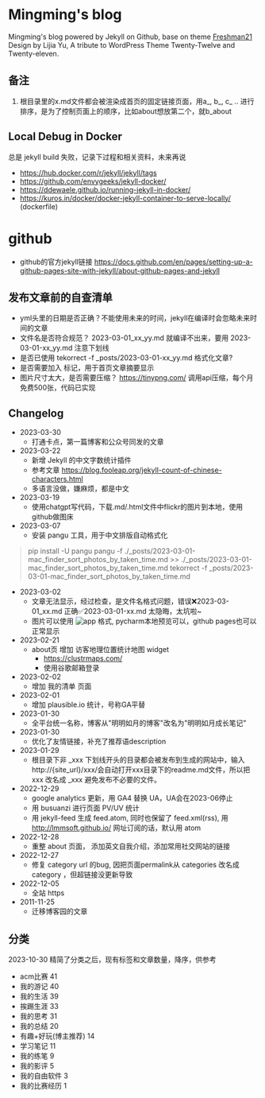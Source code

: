 # Mingming's blog

Mingming's blog powered by Jekyll on Github, base on theme [Freshman21](http://github.com/yulijia/freshman21) Design by Lijia Yu, A tribute to WordPress Theme Twenty-Twelve and Twenty-eleven.

## 备注
1. 根目录里的x.md文件都会被渲染成首页的固定链接页面，用a_, b_, c_ .. 进行排序，是为了控制页面上的顺序，比如about想放第二个，就b_about

## Local Debug in Docker
总是 jekyll build 失败，记录下过程和相关资料，未来再说
- https://hub.docker.com/r/jekyll/jekyll/tags
- https://github.com/envygeeks/jekyll-docker/
- https://ddewaele.github.io/running-jekyll-in-docker/
- https://kuros.in/docker/docker-jekyll-container-to-serve-locally/ (dockerfile)

# github
- github的官方jekyll链接 https://docs.github.com/en/pages/setting-up-a-github-pages-site-with-jekyll/about-github-pages-and-jekyll

## 发布文章前的自查清单
- yml头里的日期是否正确？不能使用未来的时间，jekyll在编译时会忽略未来时间的文章
- 文件名是否符合规范？ 2023-03-01_xx_yy.md 就编译不出来，要用 2023-03-01-xx_yy.md 注意下划线
- 是否已使用 tekorrect -f _posts/2023-03-01-xx_yy.md 格式化文章?
- 是否需要加入 <!--more--> 标记，用于首页文章摘要显示
- 图片尺寸太大，是否需要压缩？ https://tinypng.com/ 调用api压缩，每个月免费500张，代码已实现

## Changelog
- 2023-03-30
    - 打通卡点，第一篇博客和公众号同发的文章
- 2023-03-22
  - 新增 Jekyll 的中文字数统计插件
  - 参考文章 https://blog.fooleap.org/jekyll-count-of-chinese-characters.html
  - 多语言没做，嫌麻烦，都是中文
- 2023-03-19
  - 使用chatgpt写代码，下载.md/.html文件中flickr的图片到本地，使用github做图床
- 2023-03-07
  - 安装 pangu 工具，用于中文排版自动格式化
> pip install -U pangu
> pangu -f ./_posts/2023-03-01-mac_finder_sort_photos_by_taken_time.md >> ./_posts/2023-03-01-mac_finder_sort_photos_by_taken_time.md
> tekorrect -f _posts/2023-03-01-mac_finder_sort_photos_by_taken_time.md
- 2023-03-02
  - 文章无法显示，经过检查，是文件名格式问题，错误❌2023-03-01_xx.md 正确✅2023-03-01-xx.md 太隐晦，太坑啦~
  - 图片可以使用 ![app](../images/xx.png) 格式, pycharm本地预览可以，github pages也可以正常显示
- 2023-02-21
  - about页 增加 访客地理位置统计地图 widget
    - https://clustrmaps.com/
    - 使用谷歌邮箱登录
- 2023-02-02
  - 增加 我的清单 页面
- 2023-02-01
  - 增加 plausible.io 统计，号称GA平替
- 2023-01-30
  - 全平台统一名称，博客从"明明如月的博客"改名为"明明如月成长笔记"
- 2023-01-30
  - 优化了友情链接，补充了推荐语description
- 2023-01-29
  - 根目录下非 _xxx 下划线开头的目录都会被发布到生成的网站中，输入 http://{site_url}/xxx/会自动打开xxx目录下的readme.md文件，所以把 xxx 改名成 _xxx 避免发布不必要的文件。 
- 2022-12-29
  - google analytics 更新，用 GA4 替换 UA，UA会在2023-06停止
  - 用 busuanzi 进行页面 PV/UV 统计
  - 用 jekyll-feed 生成 feed.atom, 同时也保留了 feed.xml(rss), 用 http://lmmsoft.github.io/ 网址订阅的话，默认用 atom 
- 2022-12-28
  - 重整 about 页面， 添加英文自我介绍，添加常用社交网站的链接
- 2022-12-27
  - 修复 category url 的bug, 因把页面permalink从 categories 改名成 category ，但超链接没更新导致
- 2022-12-05
  - 全站 https 
- 2011-11-25
  - 迁移博客园的文章

## 分类
2023-10-30 精简了分类之后，现有标签和文章数量，降序，供参考
- acm比赛 41 
- 我的游记 40
- 我的生活 39
- 挨踢生涯 33
- 我的思考 31
- 我的总结 20
- 有趣+好玩(博主推荐) 14
- 学习笔记 11 
- 我的练笔 9
- 我的影评 5
- 我的自由软件 3 
- 我的比赛经历 1
